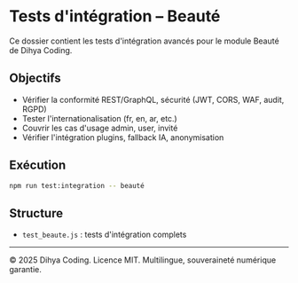 # Tests d'intégration – Beauté

Ce dossier contient les tests d'intégration avancés pour le module Beauté de Dihya Coding.

## Objectifs
- Vérifier la conformité REST/GraphQL, sécurité (JWT, CORS, WAF, audit, RGPD)
- Tester l'internationalisation (fr, en, ar, etc.)
- Couvrir les cas d'usage admin, user, invité
- Vérifier l'intégration plugins, fallback IA, anonymisation

## Exécution
```bash
npm run test:integration -- beauté
```

## Structure
- `test_beaute.js` : tests d'intégration complets

---
© 2025 Dihya Coding. Licence MIT. Multilingue, souveraineté numérique garantie.
